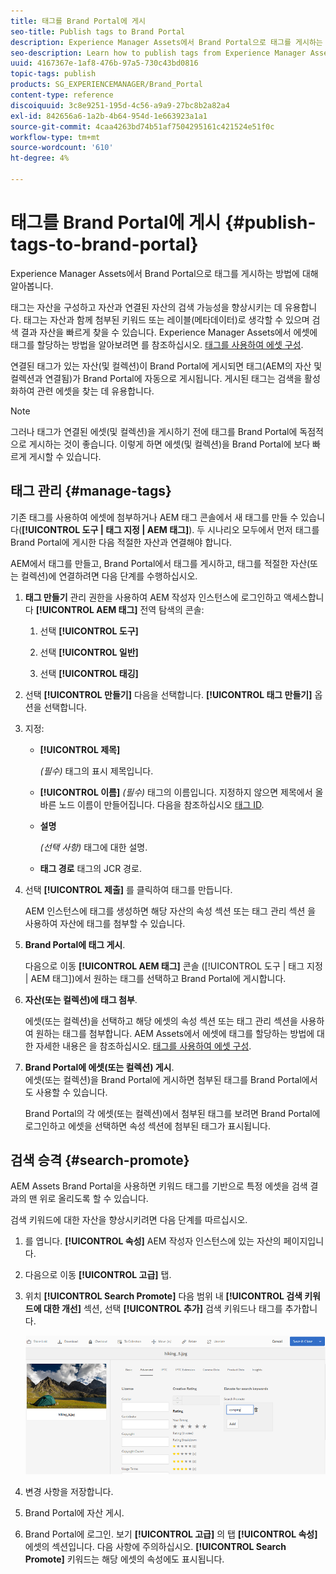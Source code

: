 ```yaml
---
title: 태그를 Brand Portal에 게시
seo-title: Publish tags to Brand Portal
description: Experience Manager Assets에서 Brand Portal으로 태그를 게시하는 방법에 대해 알아봅니다.
seo-description: Learn how to publish tags from Experience Manager Assets to Brand Portal.
uuid: 4167367e-1af8-476b-97a5-730c43bd0816
topic-tags: publish
products: SG_EXPERIENCEMANAGER/Brand_Portal
content-type: reference
discoiquuid: 3c8e9251-195d-4c56-a9a9-27bc8b2a82a4
exl-id: 842656a6-1a2b-4b64-954d-1e663923a1a1
source-git-commit: 4caa4263bd74b51af7504295161c421524e51f0c
workflow-type: tm+mt
source-wordcount: '610'
ht-degree: 4%

---
```


# 태그를 Brand Portal에 게시 {#publish-tags-to-brand-portal}

Experience Manager Assets에서 Brand Portal으로 태그를 게시하는 방법에 대해 알아봅니다.

태그는 자산을 구성하고 자산과 연결된 자산의 검색 가능성을 향상시키는 데 유용합니다. 태그는 자산과 함께 첨부된 키워드 또는 레이블(메타데이터)로 생각할 수 있으며 검색 결과 자산을 빠르게 찾을 수 있습니다. Experience Manager Assets에서 에셋에 태그를 할당하는 방법을 알아보려면 를 참조하십시오. [태그를 사용하여 에셋 구성](https://experienceleague.adobe.com/docs/experience-manager-65/assets/managing/organize-assets.html).

연결된 태그가 있는 자산(및 컬렉션)이 Brand Portal에 게시되면 태그(AEM의 자산 및 컬렉션과 연결됨)가 Brand Portal에 자동으로 게시됩니다. 게시된 태그는 검색을 활성화하여 관련 에셋을 찾는 데 유용합니다.

>[!NOTE]
>
>그러나 태그가 연결된 에셋(및 컬렉션)을 게시하기 전에 태그를 Brand Portal에 독점적으로 게시하는 것이 좋습니다. 이렇게 하면 에셋(및 컬렉션)을 Brand Portal에 보다 빠르게 게시할 수 있습니다.

## 태그 관리 {#manage-tags}

기존 태그를 사용하여 에셋에 첨부하거나 AEM 태그 콘솔에서 새 태그를 만들 수 있습니다(**[!UICONTROL 도구 | 태그 지정 | AEM 태그]**). 두 시나리오 모두에서 먼저 태그를 Brand Portal에 게시한 다음 적절한 자산과 연결해야 합니다.

AEM에서 태그를 만들고, Brand Portal에서 태그를 게시하고, 태그를 적절한 자산(또는 컬렉션)에 연결하려면 다음 단계를 수행하십시오.

1. **태그 만들기**
관리 권한을 사용하여 AEM 작성자 인스턴스에 로그인하고 액세스합니다 **[!UICONTROL AEM 태그]** 전역 탐색의 콘솔:

   1. 선택 **[!UICONTROL 도구]**

   1. 선택 **[!UICONTROL 일반]**

   1. 선택 **[!UICONTROL 태깅]**

1. 선택 **[!UICONTROL 만들기]** 다음을 선택합니다. **[!UICONTROL 태그 만들기]** 옵션을 선택합니다.
1. 지정:

   * **[!UICONTROL 제목]**

      *(필수)* 태그의 표시 제목입니다.
   * **[!UICONTROL 이름]**
      *(필수)* 태그의 이름입니다. 지정하지 않으면 제목에서 올바른 노드 이름이 만들어집니다. 다음을 참조하십시오 [태그 ID](https://experienceleague.adobe.com/docs/experience-manager-65/developing/platform/tagging/framework.html).
   * **설명**

      *(선택 사항)* 태그에 대한 설명.
   * **태그 경로**
태그의 JCR 경로.

1. 선택 **[!UICONTROL 제출]** 를 클릭하여 태그를 만듭니다.

   AEM 인스턴스에 태그를 생성하면 해당 자산의 속성 섹션 또는 태그 관리 섹션 을 사용하여 자산에 태그를 첨부할 수 있습니다.

1. **Brand Portal에 태그 게시**.

   다음으로 이동 **[!UICONTROL AEM 태그]** 콘솔 ([!UICONTROL 도구 | 태그 지정 | AEM 태그])에서 원하는 태그를 선택하고 Brand Portal에 게시합니다.

1. **자산(또는 컬렉션)에 태그 첨부**.

   에셋(또는 컬렉션)을 선택하고 해당 에셋의 속성 섹션 또는 태그 관리 섹션을 사용하여 원하는 태그를 첨부합니다. AEM Assets에서 에셋에 태그를 할당하는 방법에 대한 자세한 내용은 을 참조하십시오. [태그를 사용하여 에셋 구성](https://experienceleague.adobe.com/docs/experience-manager-65/assets/managing/organize-assets.html).

1. **Brand Portal에 에셋(또는 컬렉션) 게시**.\
   에셋(또는 컬렉션)을 Brand Portal에 게시하면 첨부된 태그를 Brand Portal에서도 사용할 수 있습니다.

   Brand Portal의 각 에셋(또는 컬렉션)에서 첨부된 태그를 보려면 Brand Portal에 로그인하고 에셋을 선택하면 속성 섹션에 첨부된 태그가 표시됩니다.

## 검색 승격 {#search-promote}

AEM Assets Brand Portal을 사용하면 키워드 태그를 기반으로 특정 에셋을 검색 결과의 맨 위로 올리도록 할 수 있습니다.

검색 키워드에 대한 자산을 향상시키려면 다음 단계를 따르십시오.

1. 를 엽니다. **[!UICONTROL 속성]** AEM 작성자 인스턴스에 있는 자산의 페이지입니다.
1. 다음으로 이동 **[!UICONTROL 고급]** 탭.
1. 위치 **[!UICONTROL Search Promote]** 다음 범위 내 **[!UICONTROL 검색 키워드에 대한 개선]** 섹션, 선택 **[!UICONTROL 추가]** 검색 키워드나 태그를 추가합니다.

   ![](assets/search-promote.png)

1. 변경 사항을 저장합니다.
1. Brand Portal에 자산 게시.
1. Brand Portal에 로그인. 보기 **[!UICONTROL 고급]** 의 탭 **[!UICONTROL 속성]** 에셋의 섹션입니다.
다음 사항에 주의하십시오. **[!UICONTROL Search Promote]** 키워드는 해당 에셋의 속성에도 표시됩니다.
